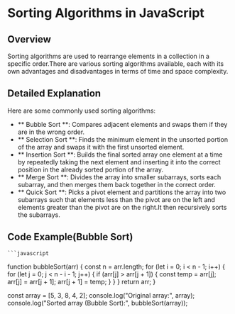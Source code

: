 # Sorting Algorithms in JavaScript

## Overview
Sorting algorithms are used to rearrange elements in a collection in a specific order.There are various sorting algorithms available, each with its own advantages and disadvantages in terms of time and space complexity.

## Detailed Explanation
Here are some commonly used sorting algorithms:
- ** Bubble Sort **: Compares adjacent elements and swaps them if they are in the wrong order.
- ** Selection Sort **: Finds the minimum element in the unsorted portion of the array and swaps it with the first unsorted element.
- ** Insertion Sort **: Builds the final sorted array one element at a time by repeatedly taking the next element and inserting it into the correct position in the already sorted portion of the array.
- ** Merge Sort **: Divides the array into smaller subarrays, sorts each subarray, and then merges them back together in the correct order.
- ** Quick Sort **: Picks a pivot element and partitions the array into two subarrays such that elements less than the pivot are on the left and elements greater than the pivot are on the right.It then recursively sorts the subarrays.

## Code Example(Bubble Sort)
    ```javascript
function bubbleSort(arr) {
    const n = arr.length;
    for (let i = 0; i < n - 1; i++) {
        for (let j = 0; j < n - i - 1; j++) {
            if (arr[j] > arr[j + 1]) {
                const temp = arr[j];
                arr[j] = arr[j + 1];
                arr[j + 1] = temp;
            }
        }
    }
    return arr;
}

const array = [5, 3, 8, 4, 2];
console.log("Original array:", array);
console.log("Sorted array (Bubble Sort):", bubbleSort(array));
